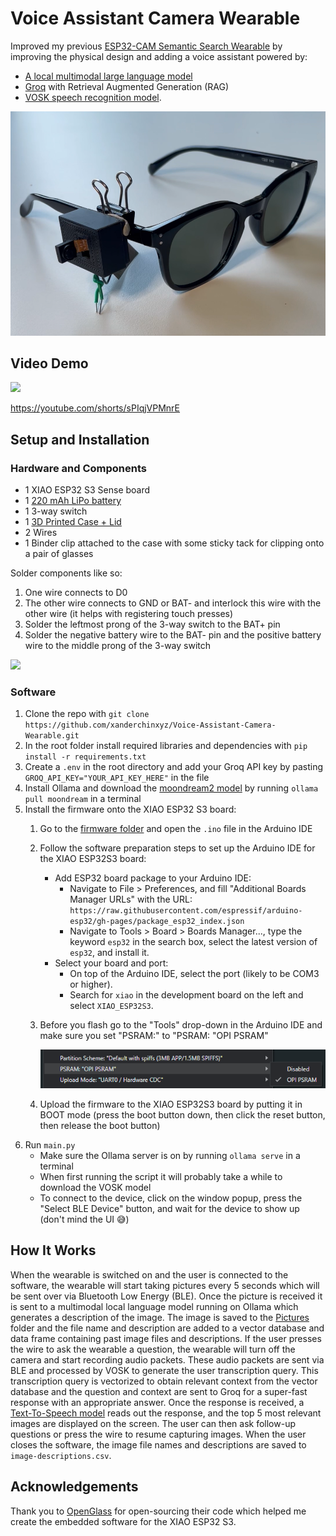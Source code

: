 # Voice Assistant Camera Wearable

Improved my previous [ESP32-CAM Semantic Search Wearable](https://github.com/xanderchinxyz/ESP32-CAM-Semantic-Search) by improving the physical design and adding a voice assistant powered by:
- [A local multimodal large language model](https://www.ollama.com/library/moondream)
- [Groq](https://groq.com/) with Retrieval Augmented Generation (RAG)
- [VOSK speech recognition model](https://alphacephei.com/vosk/).

![Device](device.png)

## Video Demo

[<img src="https://i.ytimg.com/vi/sPIqjVPMnrE/oardefault.jpg?sqp=-oaymwEdCJUDENAFSFWQAgHyq4qpAwwIARUAAIhCcAHAAQY=&rs=AOn4CLDyEHgx038nyxZUDjW3GCqRPhijHw" height="500">](https://youtube.com/shorts/sPIqjVPMnrE)

https://youtube.com/shorts/sPIqjVPMnrE

## Setup and Installation
### Hardware and Components
- 1 XIAO ESP32 S3 Sense board
- 1 [220 mAh LiPo battery](https://www.amazon.ca/dp/B0CKRBTW8Z?psc=1&ref=ppx_yo2ov_dt_b_product_details)
- 1 3-way switch
- 1 [3D Printed Case + Lid](https://github.com/xanderchinxyz/Voice-Assistant-Camera-Wearable/tree/main/STL-Files)
- 2 Wires
- 1 Binder clip attached to the case with some sticky tack for clipping onto a pair of glasses

Solder components like so:
1. One wire connects to D0
2. The other wire connects to GND or BAT- and interlock this wire with the other wire (it helps with registering touch presses)
3. Solder the leftmost prong of the 3-way switch to the BAT+ pin
4. Solder the negative battery wire to the BAT- pin and the positive battery wire to the middle prong of the 3-way switch

<img src="soldered-components.jpg" height="500">

### Software
1. Clone the repo with `git clone https://github.com/xanderchinxyz/Voice-Assistant-Camera-Wearable.git`
2. In the root folder install required libraries and dependencies with `pip install -r requirements.txt`
3. Create a `.env` in the root directory and add your Groq API key by pasting `GROQ_API_KEY="YOUR_API_KEY_HERE"` in the file
4. Install Ollama and download the [moondream2 model](https://www.ollama.com/library/moondream) by running `ollama pull moondream` in a terminal
5. Install the firmware onto the XIAO ESP32 S3 board:
   1. Go to the [firmware folder](https://github.com/xanderchinxyz/Voice-Assistant-Camera-Wearable/tree/main/xiao-firmware) and open the `.ino` file in the Arduino IDE
   2. Follow the software preparation steps to set up the Arduino IDE for the XIAO ESP32S3 board:
      - Add ESP32 board package to your Arduino IDE:
        - Navigate to File > Preferences, and fill "Additional Boards Manager URLs" with the URL: `https://raw.githubusercontent.com/espressif/arduino-esp32/gh-pages/package_esp32_index.json`
        - Navigate to Tools > Board > Boards Manager..., type the keyword `esp32` in the search box, select the latest version of `esp32`, and install it.
      - Select your board and port:
        - On top of the Arduino IDE, select the port (likely to be COM3 or higher).
        - Search for `xiao` in the development board on the left and select `XIAO_ESP32S3`.
   
   3. Before you flash go to the "Tools" drop-down in the Arduino IDE and make sure you set "PSRAM:" to "PSRAM: "OPI PSRAM"
      
      ![Like this](OPI-PSRAM.png)
   4. Upload the firmware to the XIAO ESP32S3 board by putting it in BOOT mode (press the boot button down, then click the reset button, then release the boot button)
6. Run `main.py`
   - Make sure the Ollama server is on by running `ollama serve` in a terminal
   - When first running the script it will probably take a while to download the VOSK model
   - To connect to the device, click on the window popup, press the "Select BLE Device" button, and wait for the device to show up (don't mind the UI 😅)

## How It Works
When the wearable is switched on and the user is connected to the software, the wearable will start taking pictures every 5 seconds which will be sent over via Bluetooth Low Energy (BLE). Once the picture is received it is sent to a multimodal local language model running on Ollama which generates a description of the image. The image is saved to the [Pictures](https://github.com/xanderchinxyz/Voice-Assistant-Camera-Wearable/tree/main/Pictures) folder and the file name and description are added to a vector database and data frame containing past image files and descriptions. If the user presses the wire to ask the wearable a question, the wearable will turn off the camera and start recording audio packets. These audio packets are sent via BLE and processed by VOSK to generate the user transcription query. This transcription query is vectorized to obtain relevant context from the vector database and the question and context are sent to Groq for a super-fast response with an appropriate answer. Once the response is received, a [Text-To-Speech model](https://pypi.org/project/pyttsx3/) reads out the response, and the top 5 most relevant images are displayed on the screen. The user can then ask follow-up questions or press the wire to resume capturing images. When the user closes the software, the image file names and descriptions are saved to `image-descriptions.csv`.

## Acknowledgements
Thank you to [OpenGlass](https://github.com/BasedHardware/OpenGlass) for open-sourcing their code which helped me create the embedded software for the XIAO ESP32 S3.
